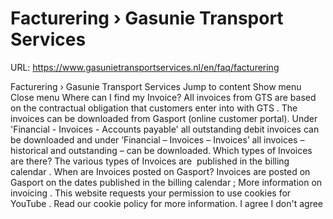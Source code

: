 # Facturering › Gasunie Transport Services

URL: https://www.gasunietransportservices.nl/en/faq/facturering

Facturering › Gasunie Transport Services
Jump to content
Show menu
Close menu
Where can I find my Invoice?
All invoices from
GTS
are based on the contractual obligation that customers enter into with
GTS
. The invoices can be downloaded from Gasport (online
customer
portal). Under 'Financial - Invoices - Accounts payable' all outstanding debit invoices can be downloaded and under ‘Financial – Invoices – Invoices’
all invoices
– historical and outstanding – can be downloaded.
Which types of Invoices are there?
The various types of Invoices are  published in the
billing calendar
.
When are Invoices posted on Gasport?
Invoices are posted on Gasport on the dates published in the
billing calendar
;
More information on invoicing
.
This website requests your permission to use cookies for
YouTube
. Read our
cookie policy
for more information.
I agree
I don't agree